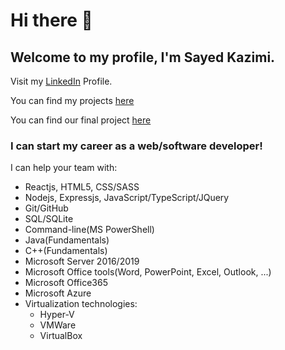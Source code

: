 # Hi there 👋

## Welcome to my profile, I'm Sayed Kazimi.

Visit my [LinkedIn](https://www.linkedin.com/in/sayed-kazimi-0507/) Profile.

You can find my projects [here](https://everydaysmarter.herokuapp.com/projects.html)

You can find our final project [here](https://here-my-story.herokuapp.com/)

### I can start my career as a web/software developer!

I can help your team with:
- Reactjs, HTML5, CSS/SASS
- Nodejs, Expressjs, JavaScript/TypeScript/JQuery
- Git/GitHub
- SQL/SQLite
- Command-line(MS PowerShell)
- Java(Fundamentals)
- C++(Fundamentals)
- Microsoft Server 2016/2019
- Microsoft Office tools(Word, PowerPoint, Excel, Outlook, ...)
- Microsoft Office365
- Microsoft Azure
- Virtualization technologies:
  - Hyper-V
  - VMWare
  - VirtualBox

  
<!--
**Sayed94h/Sayed94h** is a ✨ _special_ ✨ repository because its `README.md` (this file) appears on your GitHub profile.

Here are some ideas to get you started:

- 🔭 I’m currently working on ...
- 🌱 I’m currently learning ...
- 👯 I’m looking to collaborate on ...
- 🤔 I’m looking for help with ...
- 💬 Ask me about ...
- 📫 Visit my [LinkedIn](https://www.linkedin.com/in/sayed-kazimi-0507/) Profile.
- 😄 Pronouns: ...
- ⚡ Fun fact: ...
-->
